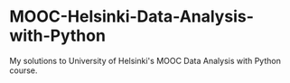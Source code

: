 # MOOC-Helsinki-Data-Analysis-with-Python
My solutions to University of Helsinki's MOOC Data Analysis with Python course.
